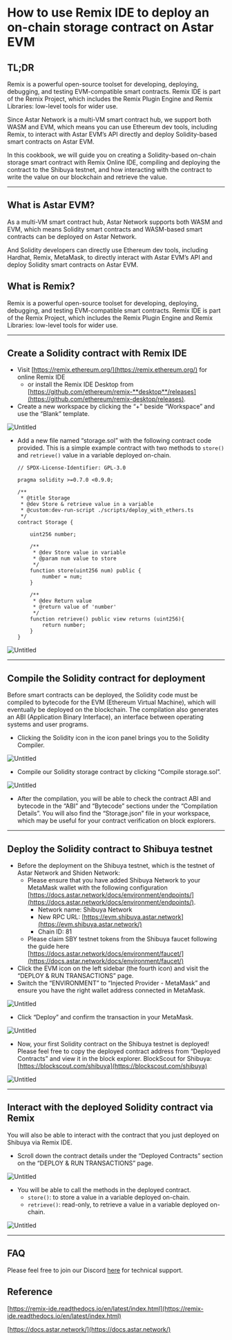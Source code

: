 # How to use Remix IDE to deploy an on-chain storage contract on Astar EVM

## TL;DR

Remix is a powerful open-source toolset for developing, deploying, debugging, and testing EVM-compatible smart contracts. Remix IDE is part of the Remix Project, which includes the Remix Plugin Engine and Remix Libraries: low-level tools for wider use.

Since Astar Network is a multi-VM smart contract hub, we support both WASM and EVM, which means you can use Ethereum dev tools, including Remix, to interact with Astar EVM’s API directly and deploy Solidity-based smart contracts on Astar EVM.

In this cookbook, we will guide you on creating a Solidity-based on-chain storage smart contract with Remix Online IDE, compiling and deploying the contract to the Shibuya testnet, and how interacting with the contract to write the value on our blockchain and retrieve the value.

---

## What is Astar EVM?

As a multi-VM smart contract hub, Astar Network supports both WASM and EVM, which means Solidity smart contracts and WASM-based smart contracts can be deployed on Astar Network. 

And Solidity developers can directly use Ethereum dev tools, including Hardhat, Remix, MetaMask, to directly interact with Astar EVM’s API and deploy Solidity smart contracts on Astar EVM.

## What is Remix?

Remix is a powerful open-source toolset for developing, deploying, debugging, and testing EVM-compatible smart contracts. Remix IDE is part of the Remix Project, which includes the Remix Plugin Engine and Remix Libraries: low-level tools for wider use.

---

## Create a Solidity contract with Remix IDE

- Visit [https://remix.ethereum.org/](https://remix.ethereum.org/) for online Remix IDE
    - or install the Remix IDE Desktop from [https://github.com/ethereum/remix-**desktop**/releases](https://github.com/ethereum/remix-desktop/releases).
- Create a new workspace by clicking the “+” beside “Workspace” and use the “Blank” template.

![Untitled](img-Remix-cookbook/Untitled.png)

- Add a new file named “storage.sol” with the following contract code provided. This is a simple example contract with two methods to `store()` and `retrieve()` value in a variable deployed on-chain.

    ```
    // SPDX-License-Identifier: GPL-3.0
    
    pragma solidity >=0.7.0 <0.9.0;
    
    /**
     * @title Storage
     * @dev Store & retrieve value in a variable
     * @custom:dev-run-script ./scripts/deploy_with_ethers.ts
     */
    contract Storage {
    
        uint256 number;
    
        /**
         * @dev Store value in variable
         * @param num value to store
         */
        function store(uint256 num) public {
            number = num;
        }
    
        /**
         * @dev Return value 
         * @return value of 'number'
         */
        function retrieve() public view returns (uint256){
            return number;
        }
    }
    ```
    

![Untitled](img-Remix-cookbook/Untitled%201.png)

---

## Compile the Solidity contract for deployment

Before smart contracts can be deployed, the Solidity code must be compiled to bytecode for the EVM (Ethereum Virtual Machine), which will eventually be deployed on the blockchain. The compilation also generates an ABI (Application Binary Interface), an interface between operating systems and user programs.

- Clicking the Solidity icon in the icon panel brings you to the Solidity Compiler.

![Untitled](img-Remix-cookbook/Untitled%202.png)

- Compile our Solidity storage contract by clicking “Compile storage.sol”.

![Untitled](img-Remix-cookbook/Untitled%203.png)

- After the compilation, you will be able to check the contract ABI and bytecode in the “ABI” and “Bytecode” sections under the “Compilation Details”. You will also find the “Storage.json” file in your workspace, which may be useful for your contract verification on block explorers.

---

## Deploy the Solidity contract to Shibuya testnet

- Before the deployment on the Shibuya testnet, which is the testnet of Astar Network and Shiden Network:
    - Please ensure that you have added Shibuya Network to your MetaMask wallet with the following configuration [https://docs.astar.network/docs/environment/endpoints/](https://docs.astar.network/docs/environment/endpoints/).
        - Network name: Shibuya Network
        - New RPC URL: [https://evm.shibuya.astar.network](https://evm.shibuya.astar.network/)
        - Chain ID: 81
    - Please claim SBY testnet tokens from the Shibuya faucet following the guide here [https://docs.astar.network/docs/environment/faucet/](https://docs.astar.network/docs/environment/faucet/)
- Click the EVM icon on the left sidebar (the fourth icon) and visit the “DEPLOY & RUN TRANSACTIONS” page.
- Switch the “ENVIRONMENT” to “Injected Provider - MetaMask” and ensure you have the right wallet address connected in MetaMask.

![Untitled](img-Remix-cookbook/Untitled%204.png)

- Click “Deploy” and confirm the transaction in your MetaMask.

![Untitled](img-Remix-cookbook/Untitled%205.png)

- Now, your first Solidity contract on the Shibuya testnet is deployed! Please feel free to copy the deployed contract address from “Deployed Contracts” and view it in the block explorer. BlockScout for Shibuya: [https://blockscout.com/shibuya](https://blockscout.com/shibuya)

![Untitled](img-Remix-cookbook/Untitled%206.png)

---

## Interact with the deployed Solidity contract via Remix

You will also be able to interact with the contract that you just deployed on Shibuya via Remix IDE.

- Scroll down the contract details under the “Deployed Contracts” section on the “DEPLOY & RUN TRANSACTIONS” page.

![Untitled](img-Remix-cookbook/Untitled%207.png)

- You will be able to call the methods in the deployed contract.
    - `store()`: to store a value in a variable deployed on-chain.
    - `retrieve()`: read-only, to retrieve a value in a variable deployed on-chain.

![Untitled](img-Remix-cookbook/Untitled%208.png)

---

## FAQ

Please feel free to join our Discord [here](https://discord.gg/AstarNetwork) for technical support.

## Reference

[https://remix-ide.readthedocs.io/en/latest/index.html](https://remix-ide.readthedocs.io/en/latest/index.html)

[https://docs.astar.network/](https://docs.astar.network/)
